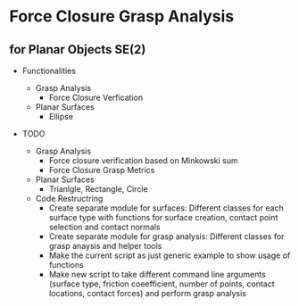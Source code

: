 # Force Closure Grasp Analysis 
## for Planar Objects SE(2)

* Functionalities
  * Grasp Analysis
    * Force Closure Verfication
  * Planar Surfaces
    * Ellipse

* TODO
  * Grasp Analysis
    * Force closure verification based on Minkowski sum
    * Force Closure Grasp Metrics
  * Planar Surfaces
    * Trianlgle, Rectangle, Circle
  * Code Restructring
    * Create separate module for surfaces: Different classes for each surface type with functions for surface creation, contact point selection and contact normals
    * Create separate module for grasp analysis: Different classes for grasp anaysis and helper tools
    * Make the current script as just generic example to show usage of functions
    * Make new script to take different command line arguments (surface type, friction coeefficient, number of points, contact locations, contact forces) and perform grasp analysis 
  
  
